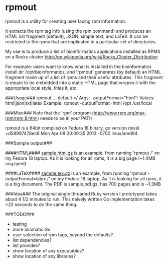 rpmout
======

rpmout is a utility for creating user facing rpm information.

It extracts the rpm tag info (using the rpm command) and produces an HTML list fragment (default), JSON, simple text, and LaTeX.
It can be restricted to the rpms that are implicated in a particular set of directories.

My use is to produce a list of bioinformatics applications installed as RPMS on a Rocks cluster http://en.wikipedia.org/wiki/Rocks_Cluster_Distribution

For example: users want to know what is installed in the bioinformatics install dir /opt/bioinformatics, and 'rpmout' generates (by default) an HTML fragment made up of a list of rpms and their useful attributes. 
This fragment is meant to be embedded into a static HTML page that wrapes it with the appropriate local style, titles it, etc.

###Usage###
	 rpmout <args> <rootDir0>...<rootDirN>
	 default <rootDir>=/
  Args:
    -outputFormat="html": Values: html|json|txt|latex
  Example:  rpmout -outputFormat=html /opt /usr/local

###Misc###
Note that the 'rpm' program (http://www.rpm.org/max-rpm/rpm.8.html) needs to be in your PATH

rpmout is a 64bit compiled on Fedora 18 binary, go version devel +d58997478ec6 Mon Apr 08 00:09:35 2013 -0700 linux/amd64

###Sample output###

####HTML####
[sample.html.gz](https://github.com/gnewton/rpmout/blob/master/sample.html.gz) is an example, from running 'rpmout /' on my Fedora 18 laptop. As it is looking for all rpms, it is a big page (~1.4MB ungziped).

####LaTeX####
[sample.tex.gz](https://github.com/gnewton/rpmout/blob/master/sample.tex.gz) is an example, from running 'rpmout -outputFormat=latex /' on my Fedora 18 laptop. As it is looking for all rpms, it is a big document. The PDF is sample.pdf.gz, has 700 pages and is  ~1.3MB

###Idea###
The original single threaded Ruby version I prototyped takes about 4 1/2 minutes to run. This naively written Go implementation takes <22 seconds to do the same thing..

###TODO###

* testing
* more idiomatic Go
* user selection of rpm tags, beyond the defaults?
* list dependencies?
* list provides?
* show location of any executables?
* show location of any libraries?